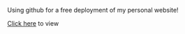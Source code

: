 Using github for a free deployment of my personal website!

[Click here](https://saehaana.github.io/) to view 
